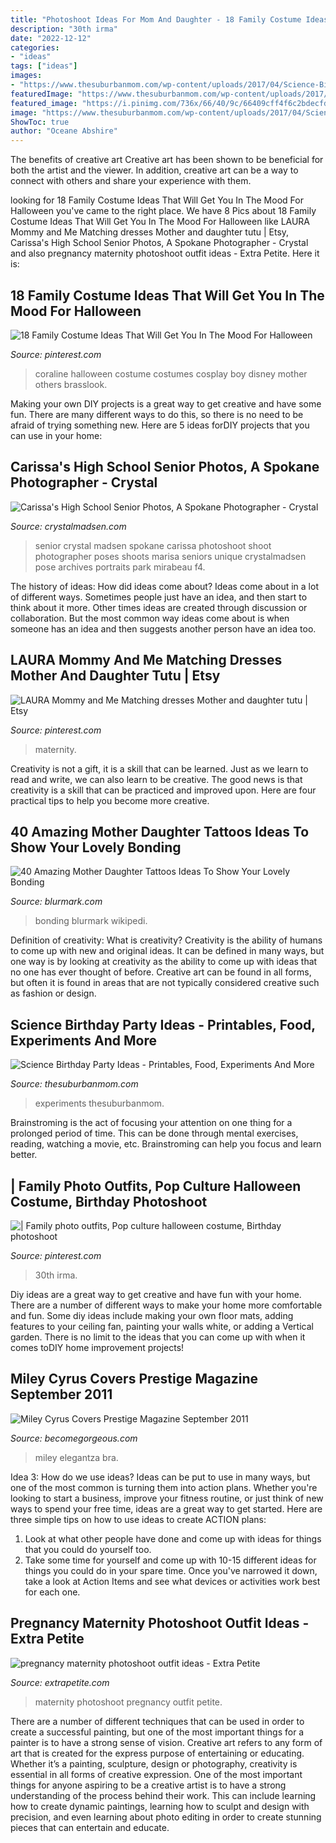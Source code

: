 ```yaml
---
title: "Photoshoot Ideas For Mom And Daughter - 18 Family Costume Ideas That Will Get You In The Mood For Halloween"
description: "30th irma"
date: "2022-12-12"
categories:
- "ideas"
tags: ["ideas"]
images:
- "https://www.thesuburbanmom.com/wp-content/uploads/2017/04/Science-Birthday-Party-Ideas.jpg"
featuredImage: "https://www.thesuburbanmom.com/wp-content/uploads/2017/04/Science-Birthday-Party-Ideas.jpg"
featured_image: "https://i.pinimg.com/736x/66/40/9c/66409cff4f6c2bdecfde2e7cf7bd32eb.jpg"
image: "https://www.thesuburbanmom.com/wp-content/uploads/2017/04/Science-Birthday-Party-Ideas.jpg"
ShowToc: true
author: "Oceane Abshire"
---
```



The benefits of creative art
Creative art has been shown to be beneficial for both the artist and the viewer. In addition, creative art can be a way to connect with others and share your experience with them.

	

		
looking for 18 Family Costume Ideas That Will Get You In The Mood For Halloween you've came to the right place. We have 8 Pics about 18 Family Costume Ideas That Will Get You In The Mood For Halloween like LAURA Mommy and Me Matching dresses Mother and daughter tutu | Etsy, Carissa&#039;s High School Senior Photos, A Spokane Photographer - Crystal and also pregnancy maternity photoshoot outfit ideas - Extra Petite. Here it is:
		
    
## 18 Family Costume Ideas That Will Get You In The Mood For Halloween

<img loading=lazy src="https://i.pinimg.com/736x/db/9f/fc/db9ffc1b142e8034dd38ea6d5f810117.jpg" onerror="this.onerror=null;this.src='https://tse1.mm.bing.net/th?id=OIP.hBoqPWA2OGMhoghdZS9W4QHaJQ&amp;pid=15.1';" alt="18 Family Costume Ideas That Will Get You In The Mood For Halloween">

_Source: pinterest.com_

>coraline halloween costume costumes cosplay boy disney mother others brasslook. 

	

Making your own DIY projects is a great way to get creative and have some fun. There are many different ways to do this, so there is no need to be afraid of trying something new. Here are 5 ideas forDIY projects that you can use in your home: 

    
## Carissa&#039;s High School Senior Photos, A Spokane Photographer - Crystal

<img loading=lazy src="http://www.crystalmadsen.com/wp-content/uploads/2012/09/Girls-Senior-Photo-Ideas-Spokane_0011-682x1024.jpg" onerror="this.onerror=null;this.src='https://tse3.mm.bing.net/th?id=OIP.UQQu7TrGzKATcKiPp2bt8gHaLH&amp;pid=15.1';" alt="Carissa&#039;s High School Senior Photos, A Spokane Photographer - Crystal">

_Source: crystalmadsen.com_

>senior crystal madsen spokane carissa photoshoot shoot photographer poses shoots marisa seniors unique crystalmadsen pose archives portraits park mirabeau f4. 

	

The history of ideas: How did ideas come about?
Ideas come about in a lot of different ways. Sometimes people just have an idea, and then start to think about it more. Other times ideas are created through discussion or collaboration. But the most common way ideas come about is when someone has an idea and then suggests another person have an idea too.

    
## LAURA Mommy And Me Matching Dresses Mother And Daughter Tutu | Etsy

<img loading=lazy src="https://i.pinimg.com/736x/66/40/9c/66409cff4f6c2bdecfde2e7cf7bd32eb.jpg" onerror="this.onerror=null;this.src='https://tse4.mm.bing.net/th?id=OIP.Zv69IwyhlW1UMkZ2K_IYcAHaLH&amp;pid=15.1';" alt="LAURA Mommy and Me Matching dresses Mother and daughter tutu | Etsy">

_Source: pinterest.com_

>maternity. 

	

Creativity is not a gift, it is a skill that can be learned. Just as we learn to read and write, we can also learn to be creative. The good news is that creativity is a skill that can be practiced and improved upon. Here are four practical tips to help you become more creative.

    
## 40 Amazing Mother Daughter Tattoos Ideas To Show Your Lovely Bonding

<img loading=lazy src="https://www.blurmark.com/wp-content/uploads/2017/03/Mother-Daughter-Tattoo-Design-12.jpg" onerror="this.onerror=null;this.src='https://tse1.mm.bing.net/th?id=OIP.k8MztsRXk16ZRTbWA9w1JwHaJ4&amp;pid=15.1';" alt="40 Amazing Mother Daughter Tattoos Ideas To Show Your Lovely Bonding">

_Source: blurmark.com_

>bonding blurmark wikipedi. 

	

Definition of creativity: What is creativity?
Creativity is the ability of humans to come up with new and original ideas. It can be defined in many ways, but one way is by looking at creativity as the ability to come up with ideas that no one has ever thought of before. Creative art can be found in all forms, but often it is found in areas that are not typically considered creative such as fashion or design.

    
## Science Birthday Party Ideas - Printables, Food, Experiments And More

<img loading=lazy src="https://www.thesuburbanmom.com/wp-content/uploads/2017/04/Science-Birthday-Party-Ideas.jpg" onerror="this.onerror=null;this.src='https://tse2.mm.bing.net/th?id=OIP.Z2jAjSJAd0-EeuOQBRQIFAHaLK&amp;pid=15.1';" alt="Science Birthday Party Ideas - Printables, Food, Experiments And More">

_Source: thesuburbanmom.com_

>experiments thesuburbanmom. 

	

Brainstroming is the act of focusing your attention on one thing for a prolonged period of time. This can be done through mental exercises, reading, watching a movie, etc. Brainstroming can help you focus and learn better.

    
## | Family Photo Outfits, Pop Culture Halloween Costume, Birthday Photoshoot

<img loading=lazy src="https://i.pinimg.com/736x/74/ae/92/74ae920e1f893f28d3deb22c0b083061.jpg" onerror="this.onerror=null;this.src='https://tse1.mm.bing.net/th?id=OIP.1QEZMD7hO0a7wJgLXIEvsQHaLF&amp;pid=15.1';" alt="| Family photo outfits, Pop culture halloween costume, Birthday photoshoot">

_Source: pinterest.com_

>30th irma. 

	

Diy ideas are a great way to get creative and have fun with your home. There are a number of different ways to make your home more comfortable and fun. Some diy ideas include making your own floor mats, adding features to your ceiling fan, painting your walls white, or adding a Vertical garden. There is no limit to the ideas that you can come up with when it comes toDIY home improvement projects!

    
## Miley Cyrus Covers Prestige Magazine September 2011

<img loading=lazy src="https://static.becomegorgeous.com/img/arts/2011/Sep/07/5295/mileycyrusprestige2011pictures2.jpg" onerror="this.onerror=null;this.src='https://tse4.mm.bing.net/th?id=OIP.xL6MXMFYmNwaQsDEjsZ-owHaJ8&amp;pid=15.1';" alt="Miley Cyrus Covers Prestige Magazine September 2011">

_Source: becomegorgeous.com_

>miley elegantza bra. 

	

Idea 3: How do we use ideas?
Ideas can be put to use in many ways, but one of the most common is turning them into action plans. Whether you're looking to start a business, improve your fitness routine, or just think of new ways to spend your free time, ideas are a great way to get started. Here are three simple tips on how to use ideas to create ACTION plans:
1. Look at what other people have done and come up with ideas for things that you could do yourself too.
2. Take some time for yourself and come up with 10-15 different ideas for things you could do in your spare time. Once you've narrowed it down, take a look at Action Items and see what devices or activities work best for each one.

    
## Pregnancy Maternity Photoshoot Outfit Ideas - Extra Petite

<img loading=lazy src="https://10dlq823u3q32ztyku1fnglg-wpengine.netdna-ssl.com/wp-content/uploads/2018/07/Lace_Luce1805182-96-edited-e1532565673702.jpg" onerror="this.onerror=null;this.src='https://tse3.mm.bing.net/th?id=OIP.nhPV_JgMX59wXDyk21gXgQHaLG&amp;pid=15.1';" alt="pregnancy maternity photoshoot outfit ideas - Extra Petite">

_Source: extrapetite.com_

>maternity photoshoot pregnancy outfit petite. 

	

There are a number of different techniques that can be used in order to create a successful painting, but one of the most important things for a painter is to have a strong sense of vision.
Creative art refers to any form of art that is created for the express purpose of entertaining or educating. Whether it’s a painting, sculpture, design or photography, creativity is essential in all forms of creative expression. One of the most important things for anyone aspiring to be a creative artist is to have a strong understanding of the process behind their work. This can include learning how to create dynamic paintings, learning how to sculpt and design with precision, and even learning about photo editing in order to create stunning pieces that can entertain and educate.

